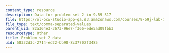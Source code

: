 ```yaml
---
content_type: resource
description: Data for problem set 2 in 9.59 S17
file: https://ol-ocw-studio-app-qa.s3.amazonaws.com/courses/9-59j-lab-in-psycholinguistics-spring-2017/58332d3c2714ed22bb988c37707f3485_pset2_data2.csv
file_type: text/comma-separated-values
parent_uid: 82a364e3-3673-96e7-f366-ede5ad09fbb3
resourcetype: Other
title: Problem set 2 data
uid: 58332d3c-2714-ed22-bb98-8c37707f3485
---
```

